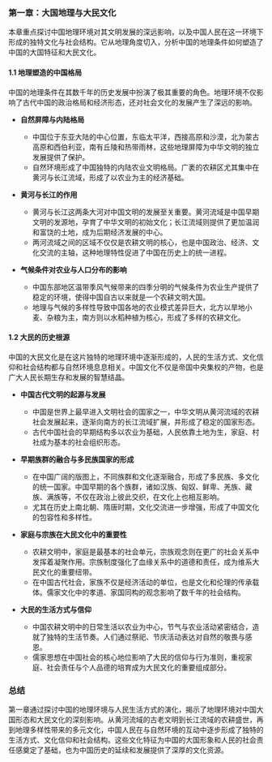 ### 第一章：大国地理与大民文化

本章重点探讨中国地理环境对其文明发展的深远影响，以及中国人民在这一环境下形成的独特文化与社会结构。它从地理角度切入，分析中国的地理条件如何塑造了中国的大国特征和大民文化。

#### **1.1 地理塑造的中国格局**

中国的地理条件在其数千年的历史发展中扮演了极其重要的角色。地理环境不仅影响了古代中国的政治格局和经济形态，还对社会文化的发展产生了深远的影响。

- **自然屏障与内陆格局**
  - 中国位于东亚大陆的中心位置，东临太平洋，西接高原和沙漠，北为蒙古高原和西伯利亚，南有丘陵和热带雨林，这些地理屏障为中华文明的独立发展提供了保护。
  - 自然环境形成了中国独特的内陆农业文明格局。广袤的农耕区尤其集中在黄河与长江流域，形成了以农业为主的经济基础。

- **黄河与长江的作用**
  - 黄河与长江这两条大河对中国文明的发展至关重要。黄河流域是中国早期文明的发源地，孕育了中华文明的初始文化；长江流域则提供了更加温润和富饶的土地，成为后期经济发展的中心。
  - 两河流域之间的区域不仅仅是农耕文明的核心，也是中国政治、经济、文化交流的主轴，这种地理特性促进了中国在历史上的统一进程。

- **气候条件对农业与人口分布的影响**
  - 中国东部地区温带季风气候带来的四季分明的气候条件为农业生产提供了稳定的环境，使得中国自古以来就是一个农耕文明大国。
  - 地理与气候的多样性导致中国各地的农业模式差异巨大，北方以旱地小麦、杂粮为主，南方则以水稻种植为核心，形成了多样的农耕文化。

#### **1.2 大民的历史根源**

中国的大民文化是在这片独特的地理环境中逐渐形成的，人民的生活方式、文化信仰和社会结构都与自然环境息息相关。中国文化不仅是帝国中央集权的产物，也是广大人民长期生存和发展的智慧结晶。

- **中国古代文明的起源与发展**
  - 中国是世界上最早进入文明社会的国家之一，中华文明从黄河流域的农耕社会发展起来，逐渐向南方的长江流域扩展，并形成了稳定的国家形态。
  - 古代中国社会的早期结构多以农业为基础，人民依靠土地为生，家庭、村社成为基本的社会组织形态。

- **早期族群的融合与多民族国家的形成**
  - 在中国广阔的版图上，不同族群和文化逐渐融合，形成了多民族、多文化的统一国家。中国早期的各个族群，诸如汉族、匈奴、鲜卑、羌族、藏族、满族等，不仅在政治上彼此交织，在文化上也相互影响。
  - 尤其在历史上南北朝、隋唐时期，文化交流进一步增强，形成了中国文化的包容性和多样性。

- **家庭与宗族在大民文化中的重要性**
  - 农耕文明中，家庭是最基本的社会单元，宗族观念则在更广的社会关系中发挥着凝聚作用。宗族制度强化了血缘关系中的道德和责任，成为维系大民文化的重要纽带。
  - 在中国古代社会，家族不仅是经济活动的单位，也是文化和伦理的传承载体。儒家文化中的孝道、家国同构的观念影响了数千年的社会结构。

- **大民的生活方式与信仰**
  - 中国农耕文明中的日常生活以农业为中心，节气与农业活动紧密结合，造就了独特的生活节奏。人们通过祭祀、节庆活动表达对自然的敬畏与感恩。
  - 儒家思想在中国社会的核心地位影响了大民的信仰与行为准则，重视家庭、社会责任与个人品德的培育成为大民文化的重要组成部分。

### 总结

第一章通过探讨中国的地理环境与人民生活方式的演化，揭示了地理环境对中国大国形态和大民文化的深刻影响。从黄河流域的古老文明到长江流域的农耕盛世，再到地理多样性带来的多元文化，中国人民在与自然环境的互动中逐步形成了独特的生活方式、文化信仰和社会结构。这些文化特征为中国的大国形象和人民的社会责任感奠定了基础，也为中国历史的延续和发展提供了深厚的文化资源。